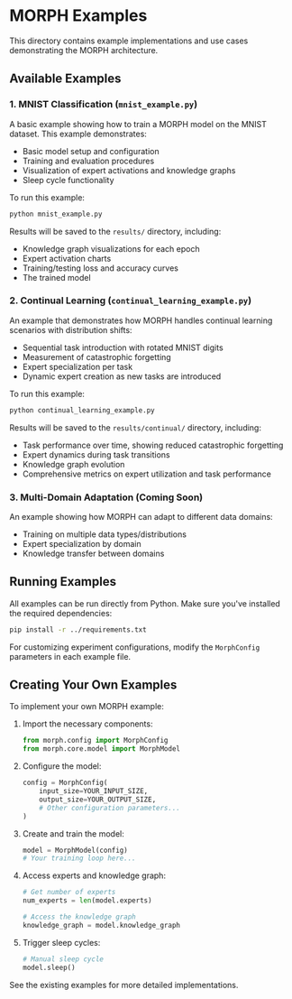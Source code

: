 # MORPH Examples

This directory contains example implementations and use cases demonstrating the MORPH architecture.

## Available Examples

### 1. MNIST Classification (`mnist_example.py`)

A basic example showing how to train a MORPH model on the MNIST dataset. This example demonstrates:

- Basic model setup and configuration
- Training and evaluation procedures
- Visualization of expert activations and knowledge graphs
- Sleep cycle functionality

To run this example:

```bash
python mnist_example.py
```

Results will be saved to the `results/` directory, including:
- Knowledge graph visualizations for each epoch
- Expert activation charts
- Training/testing loss and accuracy curves
- The trained model

### 2. Continual Learning (`continual_learning_example.py`)

An example that demonstrates how MORPH handles continual learning scenarios with distribution shifts:

- Sequential task introduction with rotated MNIST digits
- Measurement of catastrophic forgetting
- Expert specialization per task
- Dynamic expert creation as new tasks are introduced

To run this example:

```bash
python continual_learning_example.py
```

Results will be saved to the `results/continual/` directory, including:
- Task performance over time, showing reduced catastrophic forgetting
- Expert dynamics during task transitions
- Knowledge graph evolution
- Comprehensive metrics on expert utilization and task performance

### 3. Multi-Domain Adaptation (Coming Soon)

An example showing how MORPH can adapt to different data domains:

- Training on multiple data types/distributions
- Expert specialization by domain
- Knowledge transfer between domains

## Running Examples

All examples can be run directly from Python. Make sure you've installed the required dependencies:

```bash
pip install -r ../requirements.txt
```

For customizing experiment configurations, modify the `MorphConfig` parameters in each example file.

## Creating Your Own Examples

To implement your own MORPH example:

1. Import the necessary components:
   ```python
   from morph.config import MorphConfig
   from morph.core.model import MorphModel
   ```

2. Configure the model:
   ```python
   config = MorphConfig(
       input_size=YOUR_INPUT_SIZE,
       output_size=YOUR_OUTPUT_SIZE,
       # Other configuration parameters...
   )
   ```

3. Create and train the model:
   ```python
   model = MorphModel(config)
   # Your training loop here...
   ```

4. Access experts and knowledge graph:
   ```python
   # Get number of experts
   num_experts = len(model.experts)
   
   # Access the knowledge graph
   knowledge_graph = model.knowledge_graph
   ```

5. Trigger sleep cycles:
   ```python
   # Manual sleep cycle
   model.sleep()
   ```

See the existing examples for more detailed implementations.